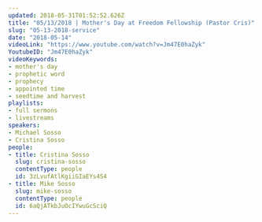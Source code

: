 ```yaml
---
updated: 2018-05-31T01:52:52.626Z
title: "05/13/2018 | Mother's Day at Freedom Fellowship (Pastor Cris)"
slug: "05-13-2018-service"
date: "2018-05-14"
videoLink: "https://www.youtube.com/watch?v=Jm47E0haZyk"
YoutubeID: "Jm47E0haZyk"
videoKeywords:
- mother's day
- prophetic word
- prophecy
- appointed time
- seedtime and harvest
playlists:
- full sermons
- livestreams
speakers:
- Michael Sosso
- Cristina Sosso
people:
- title: Cristina Sosso
  slug: cristina-sosso
  contentType: people
  id: 3zLvufAtlKgiiGIaEYs4S4
- title: Mike Sosso
  slug: mike-sosso
  contentType: people
  id: 6aQjATkbJuOcIYwuGcSciQ
---
```

